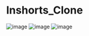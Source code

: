 # Inshorts_Clone

![image](https://user-images.githubusercontent.com/66158960/155773886-b850fbf2-02a5-48a7-a87d-242f96502c77.png)
![image](https://user-images.githubusercontent.com/66158960/155773901-ca267e91-f76a-4260-a180-c12ec1abb036.png)
![image](https://user-images.githubusercontent.com/66158960/155773915-b1da6dfc-7a52-40f8-acba-b06dff2ff4a8.png)
